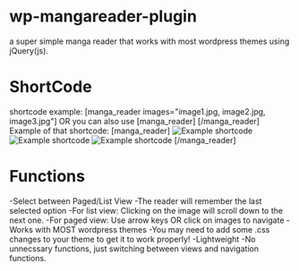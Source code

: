 # wp-mangareader-plugin
a super simple manga reader that works with most wordpress themes using jQuery(js). 

# ShortCode
shortcode example: [manga_reader images="image1.jpg, image2.jpg, image3.jpg"] OR you can also use [manga_reader]  [/manga_reader]
Example of that shortcode: 
[manga_reader]
<img class="img-loading" title="Example shortcode" src="https://example1.jpg" />
<img class="img-loading" title="Example shortcode" src="https://example2.jpg" />
<img class="img-loading" title="Example shortcode" src="https://example3.jpg" />
[/manga_reader]

# Functions
  -Select between Paged/List View
      -The reader will remember the last selected option
      -For list view: Clicking on the image will scroll down to the next one.
      -For paged view: Use arrow keys OR click on images to navigate
  -Works with MOST wordpress themes
      -You may need to add some .css changes to your theme to get it to work properly!
  -Lightweight
      -No unnecssary functions, just switching between views and navigation functions.
      

